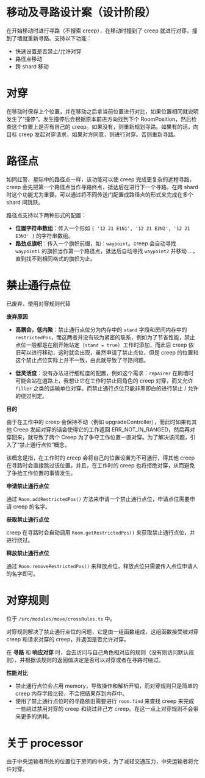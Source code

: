 # 移动及寻路设计案（设计阶段）

在开始移动时进行寻路（不搜索 creep），在移动时撞到了 creep 就进行对穿，撞到了墙就重新寻路。支持以下功能：

- 快速设置是否禁止/允许对穿
- 路径点移动
- 跨 shard 移动

# 对穿

在移动时保存上个位置，并在移动之后拿当前位置进行对比，如果位置相同就说明发生了“撞停“。发生撞停后会根据原本前进方向找到下个 RoomPosition，然后检查这个位置上是否有自己的 creep。如果没有，则重新规划寻路。如果有的话，向目标 creep 发起对穿请求，如果对方同意，则进行对穿。否则重新寻路。

# 路径点

如同红警、星际中的路径点一样，该功能可以使 creep 完成更复杂的远程寻路，creep 会先把第一个路径点当作寻路终点，抵达后在进行下一个寻路。在跨 shard 时这个功能尤为重要。可以通过将不同传送门配置成路径点的形式来完成在多个 shard 间跳跃。

路径点支持以下两种形式的配置：

- **位置字符串数组**：传入一个形如 `[ '12 21 E1N1', '12 21 E2N2', '12 21 E3N3' ]` 的字符串数组。
- **路劲点旗帜**：传入一个旗帜前缀，如：`waypoint`。creep 会自动寻找 `waypoint1` 的旗帜当作第一个路径点，抵达后自动寻找 `waypoint2` 并移动 ...，直到找不到相同格式的旗帜为止。 

# ~~禁止通行点位~~

已废弃，使用对穿规则代替

**废弃原因**

- **高耦合，低内聚**：禁止通行点位分为内存中的 `stand` 字段和房间内存中的 `restrictedPos`，而这两者并没有较为紧密的联系，例如为了节省性能，禁止点位一般都是在刚开始站定（`stand = true`）工作时添加，而此后 creep 依旧可以进行移动，这时就会出现，虽然申请了禁止点位，但是 creep 的位置和这个禁止点位实际上并不一致，由此就导致了寻路问题。

- **低灵活度**：没有办法进行细粒度的配置，例如这个需求：`repairer` 在刷墙时可能会站在道路上，我想让它在工作时禁止同角色的 creep 对穿，而又允许 `filler` 之类的运输单位对穿。而禁止通行点位只能非黑即白的进行禁止 / 允许的绕过判定。

**目的**

由于在工作中的 creep 会保持不动（例如 upgradeController），而此时如果有其他 Creep 发起对穿的话会使得它的工作返回 ERR_NOT_IN_RANGED，然后再对穿回来，就导致了两个 Creep 为了争夺工作位置一直对穿。为了解决该问题，引入了“禁止通行点位”概念。

该概念是指，在工作时的 creep 会将自己的位置设置为不可通行，得其他 creep 在寻路时会直接跳过该位置。并且，在工作时的 creep 也将拒绝对穿，从而避免了争抢工作位置的事情发生。

**申请禁止通行点位**

通过 `Room.addRestrictedPos()` 方法来申请一个禁止通行点位，申请点位需要申请 creep 的名字。

**获取禁止通行点位**

creep 在寻路时会自动调用 `Room.getRestrictedPos()` 来获取禁止通行点位，并进行绕过。

**释放禁止通行点位**

通过 `Room.removeRestrictedPos()` 来释放点位，释放点位只需要传入点位申请人的名字即可。

# 对穿规则

位于 `/src/modules/move/crossRules.ts` 中。

对穿规则解决了禁止通行点位的问题，它是由一组函数组成，这组函数接受被对穿 creep 和请求对穿的 creep，并返回是否允许对穿。

在 **寻路** 和 **响应对穿** 时，会去访问与自己角色相对应的规则（没有则访问默认规则），并根据该规则的返回值决定是否可以对穿或者在寻路时绕过。

**性能对比**

- 禁止通行点位会占用 memory，导致操作和解析开销，而对穿规则只是简单的 creep 内存字段比较，不会把结果存到内存中。
- 使用了禁止通行点位时的寻路依旧需要进行 `room.find` 来查找 creep 来完成一些绕过禁用对穿的 creep 和绕过非己方 creep。在这一点上对穿规则不会带来更多的消耗。

# 关于 processor

由于中央运输者所处的位置位于房间的中央，为了减轻交通压力，中央运输者将允许对穿。